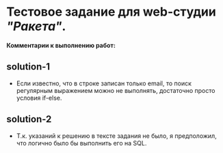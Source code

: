 # Тестовое задание для web-студии *"Ракета"*.

**Комментарии к выполнению работ:**
## solution-1
* Если известно, что в строке записан только email, то поиск регулярным выражением можно не выполнять, достаточно просто условия if-else.

## solution-2
* Т.к. указаний к решению в тексте задания не было, я предположил, что логично было бы выполнить его на SQL.
